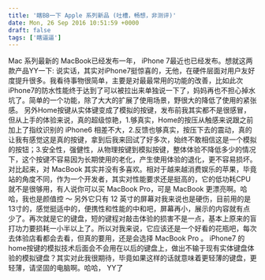 ```yaml
---
title: '瞎BB一下 Apple 系列新品 (吐槽，畅想，非测评)'
date: Mon, 26 Sep 2016 10:51:59 +0000
draft: false
tags: ['瞎逼逼']
---
```


Mac 系列最新的 MacBook已经发布一年， iPhone 7最近也已经发布。想就这两款产品YY一下: 说实话，其实对iPhone7挺惊喜的，无他，在硬件层面对用户友好度提升很多。我看待事物很简单，主要是对最最常用的功能的改善，比如此次iPhone7的防水性能终于达到了可以被拉出来单独说一下了，妈妈再也不担心掉水坑了。简单的一个功能，除了大大的扩展了使用场景，野很大的降低了使用的紧张感。 另外Home按键从实体键变成了模拟的按键，发布前我其实都不是很感冒，但从上手的体验来说，真的超级惊艳，1.够真实，Home的按压从触感来说跟之前加上了指纹识别的 iPhone6 相差不大，2.反馈也够真实，按压下去的震动，真的让我有感觉这是真的按键，拿到后我来回试了好多次，始终不敢相信这是一个模拟的按钮；3.安全性，强健性，从物理按键到模拟按键，整体体验不降低多少的情况下，这个按键不容易因为长期使用的老化，产生使用体验的退化，更不容易损坏。 对比起来，对 MacBook 其实并没有多喜欢。相对于越来越消费娱乐的苹果，毕竟站的角度不同，作为一个开发者，其实对性能要求还是挺高的，它的低功耗CPU就不是很够用，有人说你可以买 MacBook Pro，可是 MacBook 更漂亮啊。哈哈，我也是颜值控 ～ 另外它只有 12 英寸的屏幕对我来说也是硬伤，目前用的是13寸的，感觉挺适中的，便携性和性能的中和吧，屏幕再小，展示的内容就有点少了。再次就是它的键盘，短的键程对敲击体验的损害不是一点，基本上原来的盲打功力要损耗一小半以上了。所以对我来说，它应该还是一个好看的花瓶吧，每次去体验店看都会去看，但真的要用，还是会选择 MacBook Pro 。 iPhone7 的home按键的模拟技术后面会不会用在以后的键盘上，做出不输于现有实体键盘体验的模拟键盘？其实对此我很期待，毕竟如果这样的话就意味着更轻薄的键盘，更轻薄，请坚固的电脑啊。哈哈， YY了